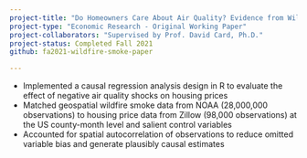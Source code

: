 ```yaml
---
project-title: "Do Homeowners Care About Air Quality? Evidence from Wildfire Smoke"
project-type: "Economic Research - Original Working Paper"
project-collaborators: "Supervised by Prof. David Card, Ph.D."
project-status: Completed Fall 2021
github: fa2021-wildfire-smoke-paper

---
```

* Implemented a causal regression analysis design in R to evaluate the effect of negative air quality shocks on housing prices
* Matched geospatial wildfire smoke data from NOAA (28,000,000 observations) to housing price data from Zillow (98,000 observations) at the US county-month level and salient control variables
* Accounted for spatial autocorrelation of observations to reduce omitted variable bias and generate plausibly causal estimates
